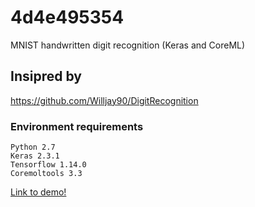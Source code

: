# 4d4e495354
MNIST handwritten digit recognition (Keras and CoreML)

## Insipred by
https://github.com/Willjay90/DigitRecognition

### Environment requirements 

```
Python 2.7
Keras 2.3.1
Tensorflow 1.14.0
Coremoltools 3.3
```
[Link to demo!](https://drive.google.com/file/d/1UN0zWZjjQL2wOjFhkJ-zIsBvx5dhGiNQ/view?usp=sharing)
